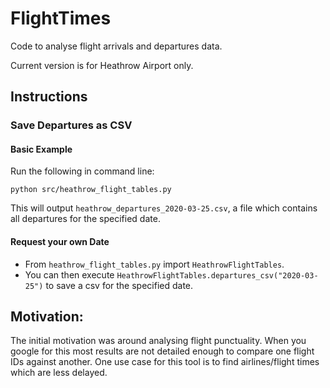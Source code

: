 # FlightTimes

Code to analyse flight arrivals and departures data.  

Current version is for Heathrow Airport only.

## Instructions

### Save Departures as CSV

#### Basic Example
Run the following in command line:
```
python src/heathrow_flight_tables.py
```
This will output `heathrow_departures_2020-03-25.csv`, a file which contains all departures for the specified date.

#### Request your own Date
* From `heathrow_flight_tables.py` import `HeathrowFlightTables`.
* You can then execute ```HeathrowFlightTables.departures_csv("2020-03-25")``` to save a csv for the specified date.

## Motivation:
The initial motivation was around analysing flight punctuality. When you google for this most results are not detailed enough to compare one flight IDs against another. One use case for this tool is to find airlines/flight times which are less delayed.
